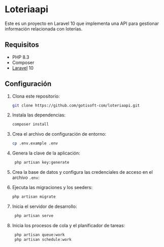 # Loteriaapi

Este es un proyecto en Laravel 10 que implementa una API para gestionar información relacionada con loterías.

## Requisitos

- PHP 8.3
- Composer
- [Laravel](https://laravel.com/) 10

## Configuración

1. Clona este repositorio:

   ```bash
   git clone https://github.com/gotisoft-com/loteriaapi.git

2. Instala las dependencias:

   ```bash
   composer install
   
3. Crea el archivo de configuración de entorno:

   ```bash
   cp .env.example .env
   
4. Genera la clave de la aplicación:

   ```bash
    php artisan key:generate
   
5. Crea la base de datos y configura las credenciales de acceso en el archivo `.env`:
6. Ejecuta las migraciones y los seeders:

   ```bash
   php artisan migrate
   
7. Inicia el servidor de desarrollo:

   ```bash
    php artisan serve
   
8. Inicia los procesos de cola y el planificador de tareas:

   ```bash
    php artisan queue:work
    php artisan schedule:work
   
